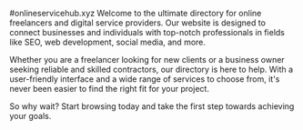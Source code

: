 #onlineservicehub.xyz
Welcome to the ultimate directory for online freelancers and digital service providers. Our website is designed to connect businesses and individuals with top-notch professionals in fields like SEO, web development, social media, and more.

Whether you are a freelancer looking for new clients or a business owner seeking reliable and skilled contractors, our directory is here to help. With a user-friendly interface and a wide range of services to choose from, it's never been easier to find the right fit for your project.

So why wait? Start browsing today and take the first step towards achieving your goals.
